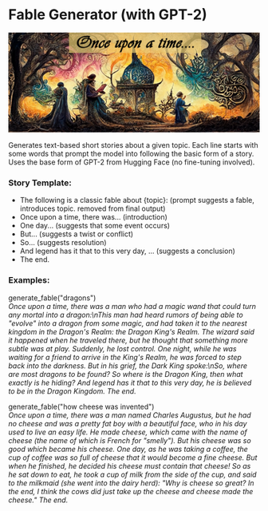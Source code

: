 # Fable Generator (with GPT-2)
<img src="/decoration_image.png" width="550" height="200" title="Image generated with MidJourney, just for decoration."/>

Generates text-based short stories about a given topic. Each line starts with some words that prompt the model into following the basic form of a story. Uses the base form of GPT-2 from Hugging Face (no fine-tuning involved).

### Story Template:
- The following is a classic fable about {topic}: (prompt suggests a fable, introduces topic. removed from final output)
- Once upon a time, there was... (introduction)
- One day... (suggests that some event occurs)  
- But... (suggests a twist or conflict)  
- So... (suggests resolution)  
- And legend has it that to this very day, ... (suggests a conclusion)  
- The end.  

### Examples:  
generate_fable("dragons")  
*Once upon a time, there was a man who had a magic wand that could turn any mortal into a dragon:\nThis man had heard rumors of being able to "evolve" into a dragon from some magic, and had taken it to the nearest kingdom in the Dragon\'s Realm: the Dragon King\'s Realm. The wizard said it happened when he traveled there, but he thought that something more subtle was at play. Suddenly, he lost control. One night, while he was waiting for a friend to arrive in the King\'s Realm, he was forced to step back into the darkness. But in his grief, the Dark King spoke:\nSo, where are most dragons to be found? So where is the Dragon King, then what exactly is he hiding? And legend has it that to this very day, he is believed to be in the Dragon Kingdom. The end.*
  
generate_fable("how cheese was invented")  
*Once upon a time, there was a man named Charles Augustus, but he had no cheese and was a pretty fat boy with a beautiful face, who in his day used to live an easy life. He made cheese, which came with the name of cheese (the name of which is French for "smelly"). But his cheese was so good which became his cheese. One day, as he was taking a coffee, the cup of coffee was so full of cheese that it would become a fine cheese. But when he finished, he decided his cheese must contain that cheese! So as he sat down to eat, he took a cup of milk from the side of the cup, and said to the milkmaid (she went into the dairy herd): "Why is cheese so great? In the end, I think the cows did just take up the cheese and cheese made the cheese." The end.*

